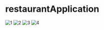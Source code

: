 # restaurantApplication


![1](https://user-images.githubusercontent.com/63520134/85123650-7b22fa00-b1dd-11ea-859e-05c54a6a5ba7.png)
![2](https://user-images.githubusercontent.com/63520134/85123646-79593680-b1dd-11ea-9ceb-4da1770b90ea.png)
![3](https://user-images.githubusercontent.com/63520134/85123648-7a8a6380-b1dd-11ea-84a4-66cac364f6b8.png)
![4](https://user-images.githubusercontent.com/63520134/85123658-7c542700-b1dd-11ea-99ab-95e283d2c834.png)
